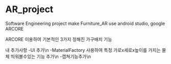 # AR_project
Software Engineering project make Furniture_AR use android studio, google ARCORE

ARCORE 이용하여 기본적인 3가지 정해진 가구배치 기능

내 추가사항
-UI 추가\n
-MaterialFactory 사용하여 특정 가로x세로x높이를 가지는 물체 띄워볼수있는 기능 추가\n
-캡쳐기능추가\n
